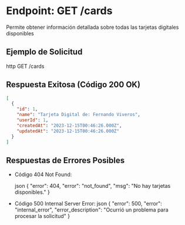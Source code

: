 # Endpoint: GET /cards

Permite obtener información detallada sobre todas las tarjetas digitales disponibles

## Ejemplo de Solicitud

http
GET /cards

## Respuesta Exitosa (Código 200 OK)

```json
[
  {
    "id": 1,
    "name": "Tarjeta Digital de: Fernando Viveros",
    "userId": 1,
    "createdAt": "2023-12-15T00:46:26.000Z",
    "updatedAt": "2023-12-15T00:46:26.000Z"
  }
]
```

## Respuestas de Errores Posibles

- Código 404 Not Found:

  json
  {
  "error": 404,
  "error": "not_found",
  "msg": "No hay tarjetas disponibles."
  }

- Código 500 Internal Server Error:
  json
  {
  "error": 500,
  "error": "internal_error",
  "error_description": "Ocurrió un problema para procesar la solicitud"
  }
